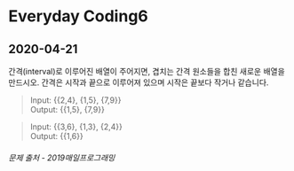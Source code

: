 Everyday Coding6
================
2020-04-21
----------

간격(interval)로 이루어진 배열이 주어지면, 겹치는 간격 원소들을 합친 새로운 배열을 만드시오. 간격은 시작과 끝으로 이루어져 있으며 시작은 끝보다 작거나 같습니다.

> Input: {{2,4}, {1,5}, {7,9}}  
  Output: {{1,5}, {7,9}}

> Input: {{3,6}, {1,3}, {2,4}}  
  Output: {{1,6}}

###### *문제 출처 - 2019매일프로그래밍*